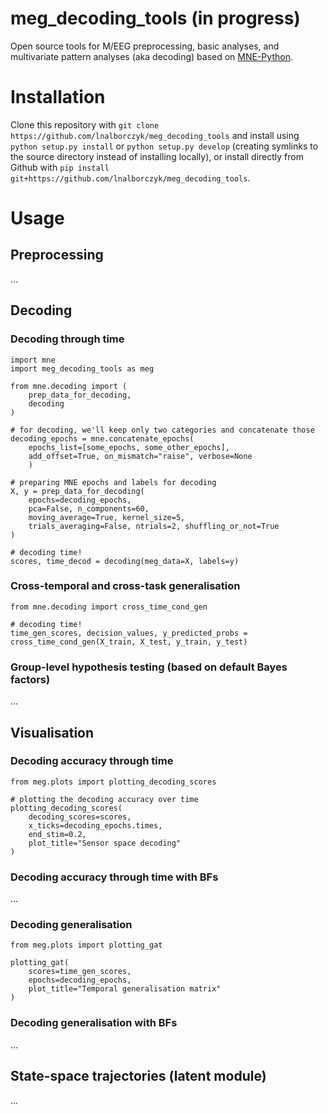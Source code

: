 # meg_decoding_tools (in progress)

Open source tools for M/EEG preprocessing, basic analyses, and multivariate pattern analyses (aka decoding) based on [MNE-Python](https://mne.tools/stable/index.html).

# Installation

Clone this repository with `git clone https://github.com/lnalborczyk/meg_decoding_tools` and install using `python setup.py install` or `python setup.py develop` (creating symlinks to the source directory instead of installing locally), or install directly from Github with `pip install git+https://github.com/lnalborczyk/meg_decoding_tools`.

# Usage

## Preprocessing

...

## Decoding

### Decoding through time

```
import mne
import meg_decoding_tools as meg

from mne.decoding import (
    prep_data_for_decoding,
    decoding
)

# for decoding, we'll keep only two categories and concatenate those
decoding_epochs = mne.concatenate_epochs(
    epochs_list=[some_epochs, some_other_epochs],
    add_offset=True, on_mismatch="raise", verbose=None
    )

# preparing MNE epochs and labels for decoding
X, y = prep_data_for_decoding(
    epochs=decoding_epochs,
    pca=False, n_components=60,
    moving_average=True, kernel_size=5,
    trials_averaging=False, ntrials=2, shuffling_or_not=True
)

# decoding time!
scores, time_decod = decoding(meg_data=X, labels=y)
```

### Cross-temporal and cross-task generalisation

```
from mne.decoding import cross_time_cond_gen

# decoding time!
time_gen_scores, decision_values, y_predicted_probs = cross_time_cond_gen(X_train, X_test, y_train, y_test)
```

### Group-level hypothesis testing (based on default Bayes factors)

...

## Visualisation

### Decoding accuracy through time

```
from meg.plots import plotting_decoding_scores

# plotting the decoding accuracy over time
plotting_decoding_scores(
    decoding_scores=scores,
    x_ticks=decoding_epochs.times,
    end_stim=0.2,
    plot_title="Sensor space decoding"
)
```

### Decoding accuracy through time with BFs

...

### Decoding generalisation

```
from meg.plots import plotting_gat

plotting_gat(
    scores=time_gen_scores,
    epochs=decoding_epochs,
    plot_title="Temporal generalisation matrix"
)
```

### Decoding generalisation with BFs

...

## State-space trajectories (latent module)

...
